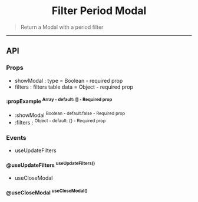 <h1 align="center">Filter Period Modal</h1>

> Return a Modal with a period filter

---

## API

### Props

- showModal : type = Boolean - required prop
- filters : filters table data = Object - required prop

#### :propExample <sup>Array - default: [] - Required prop<sup>

- :showModal <sup>Boolean - default:false - Required prop<sup>
- :filters : <sup>Object - default: {} - Required prop<sup>

### Events

- useUpdateFilters

#### @useUpdateFilters <sup>useUpdateFilters()<sup>

- useCloseModal

#### @useCloseModal <sup>useCloseModal()<sup>
